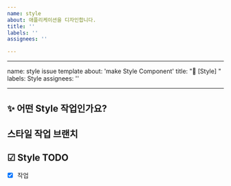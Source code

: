 ```yaml
---
name: style
about: 애플리케이션을 디자인합니다.
title: ''
labels: ''
assignees: ''

---
```


---
name: style issue template
about: 'make Style Component'
title: "💄 [Style] "
labels: Style
assignees: ''

---
## ✨ 어떤 Style 작업인가요?

## 스타일 작업 브랜치

## ☑ Style TODO
- [x] 작업
